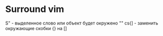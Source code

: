 # Surround vim  

S" - выделенное слово или объект будет окружено ""
cs{] - заменить окружающие скобки {} на []
